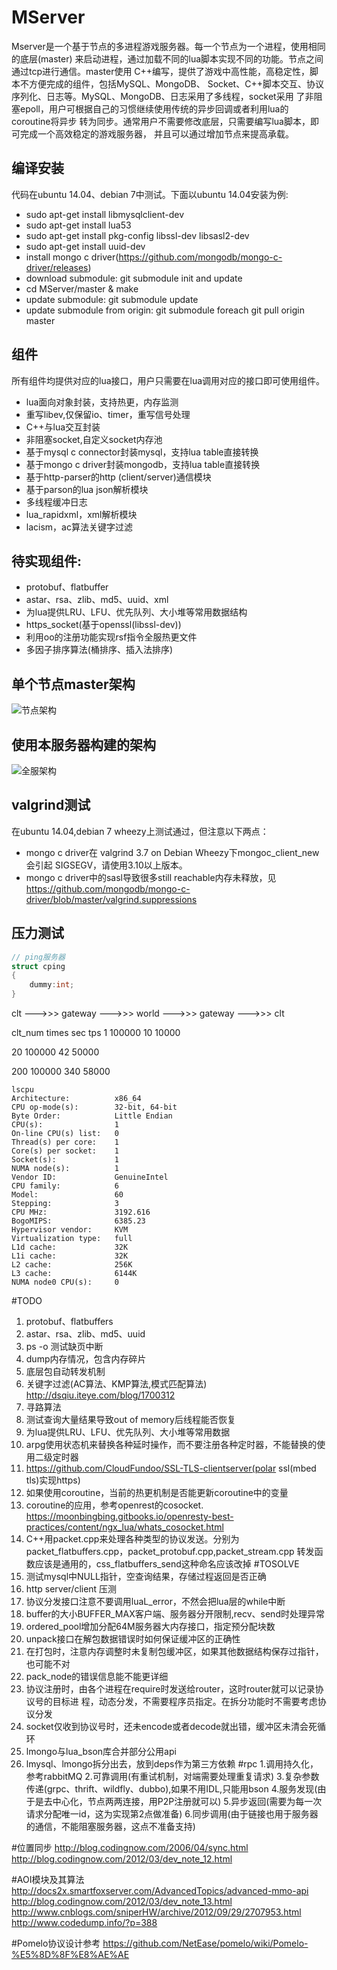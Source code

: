 MServer
=========
Mserver是一个基于节点的多进程游戏服务器。每一个节点为一个进程，使用相同的底层(master)
来启动进程，通过加载不同的lua脚本实现不同的功能。节点之间通过tcp进行通信。master使用
C++编写，提供了游戏中高性能，高稳定性，脚本不方便完成的组件，包括MySQL、MongoDB、
Socket、C++脚本交互、协议序列化、日志等。MySQL、MongoDB、日志采用了多线程，socket采用
了非阻塞epoll，用户可根据自己的习惯继续使用传统的异步回调或者利用lua的coroutine将异步
转为同步。通常用户不需要修改底层，只需要编写lua脚本，即可完成一个高效稳定的游戏服务器，
并且可以通过增加节点来提高承载。


编译安装
--------

代码在ubuntu 14.04、debian 7中测试。下面以ubuntu 14.04安装为例:

 * sudo apt-get install libmysqlclient-dev
 * sudo apt-get install lua53
 * sudo apt-get install pkg-config libssl-dev libsasl2-dev
 * sudo apt-get install uuid-dev
 * install mongo c driver(https://github.com/mongodb/mongo-c-driver/releases)
 * download submodule: git submodule init and update
 * cd MServer/master & make
 * update submodule: git submodule update
 * update submodule from origin: git submodule foreach git pull origin master

组件
----

所有组件均提供对应的lua接口，用户只需要在lua调用对应的接口即可使用组件。

 * lua面向对象封装，支持热更，内存监测
 * 重写libev,仅保留io、timer，重写信号处理
 * C++与lua交互封装
 * 非阻塞socket,自定义socket内存池
 * 基于mysql c connector封装mysql，支持lua table直接转换
 * 基于mongo c driver封装mongodb，支持lua table直接转换
 * 基于http-parser的http (client/server)通信模块
 * 基于parson的lua json解析模块
 * 多线程缓冲日志
 * lua_rapidxml，xml解析模块
 * lacism，ac算法关键字过滤

待实现组件:
-----------

 * protobuf、flatbuffer
 * astar、rsa、zlib、md5、uuid、xml
 * 为lua提供LRU、LFU、优先队列、大小堆等常用数据结构
 * https_socket(基于openssl(libssl-dev))
 * 利用oo的注册功能实现rsf指令全服热更文件
 * 多因子排序算法(桶排序、插入法排序)

单个节点master架构
------------------
![节点架构](https://github.com/changnet/MServer/blob/master/picture/master.png)

使用本服务器构建的架构
---------------------

![全服架构](https://github.com/changnet/MServer/blob/master/picture/server%20frame.png)

valgrind测试
-----------

在ubuntu 14.04,debian 7 wheezy上测试通过，但注意以下两点：  
 * mongo c driver在 valgrind 3.7 on Debian Wheezy下mongoc_client_new会引起
 SIGSEGV，请使用3.10以上版本。
 * mongo c driver中的sasl导致很多still reachable内存未释放，见
 https://github.com/mongodb/mongo-c-driver/blob/master/valgrind.suppressions

压力测试
-----------
```C++
// ping服务器
struct cping
{
    dummy:int;
}
```
clt --->>> gateway --->>> world --->>> gateway --->>> clt

clt_num  times    sec  tps
1        100000   10   10000

20       100000   42   50000

200      100000   340  58000
```shell
lscpu
Architecture:          x86_64
CPU op-mode(s):        32-bit, 64-bit
Byte Order:            Little Endian
CPU(s):                1
On-line CPU(s) list:   0
Thread(s) per core:    1
Core(s) per socket:    1
Socket(s):             1
NUMA node(s):          1
Vendor ID:             GenuineIntel
CPU family:            6
Model:                 60
Stepping:              3
CPU MHz:               3192.616
BogoMIPS:              6385.23
Hypervisor vendor:     KVM
Virtualization type:   full
L1d cache:             32K
L1i cache:             32K
L2 cache:              256K
L3 cache:              6144K
NUMA node0 CPU(s):     0
```

#TODO
1. protobuf、flatbuffers
2. astar、rsa、zlib、md5、uuid
3. ps -o 测试缺页中断
4. dump内存情况，包含内存碎片
5. 底层包自动转发机制
6. 关键字过滤(AC算法、KMP算法,模式匹配算法)  
   http://dsqiu.iteye.com/blog/1700312
7. 寻路算法
8. 测试查询大量结果导致out of memory后线程能否恢复
9. 为lua提供LRU、LFU、优先队列、大小堆等常用数据
9. arpg使用状态机来替换各种延时操作，而不要注册各种定时器，不能替换的使用二级定时器
10. https://github.com/CloudFundoo/SSL-TLS-clientserver(polar ssl(mbed tls)实现https)
11. 如果使用coroutine，当前的热更机制是否能更新coroutine中的变量
12. coroutine的应用，参考openrest的cosocket.
https://moonbingbing.gitbooks.io/openresty-best-practices/content/ngx_lua/whats_cosocket.html
13. C++用packet.cpp来处理各种类型的协议发送。分别为packet_flatbuffers.cpp，packet_protobuf.cpp,packet_stream.cpp
转发函数应该是通用的，css_flatbuffers_send这种命名应该改掉
#TOSOLVE
2. 测试mysql中NULL指针，空查询结果，存储过程返回是否正确
3. http server/client 压测
4. 协议分发接口注意不要调用luaL_error，不然会把lua层的while中断
5. buffer的大小BUFFER_MAX客户端、服务器分开限制,recv、send时处理异常
6. ordered_pool增加分配64M服务器大内存接口，指定预分配块数
7. unpack接口在解包数据错误时如何保证缓冲区的正确性
8. 在打包时，注意内存调整时未复制包缓冲区，如果其他数据结构保存过指针，也可能不对
9. pack_node的错误信息能不能更详细
10. 协议注册时，由各个进程在require时发送给router，这时router就可以记录协议号的目标进
程，动态分发，不需要程序员指定。在拆分功能时不需要考虑协议分发
11. socket仅收到协议号时，还未encode或者decode就出错，缓冲区未清会死循环
12. lmongo与lua_bson库合并部分公用api
13. lmysql、lmongo拆分出去，放到deps作为第三方依赖
#rpc
1.调用持久化，参考rabbitMQ
2.可靠调用(有重试机制，对端需要处理重复请求)
3.复杂参数传递(grpc、thrift、wildfly、dubbo),如果不用IDL,只能用bson
4.服务发现(由于是去中心化，节点两两连接，用P2P注册就可以)
5.异步返回(需要为每一次请求分配唯一id，这为实现第2点做准备)
6.同步调用(由于链接也用于服务器的通信，不能阻塞服务器，这点不准备支持)

#位置同步
http://blog.codingnow.com/2006/04/sync.html  
http://blog.codingnow.com/2012/03/dev_note_12.html

#AOI模块及其算法
http://docs2x.smartfoxserver.com/AdvancedTopics/advanced-mmo-api
http://blog.codingnow.com/2012/03/dev_note_13.html
http://www.cnblogs.com/sniperHW/archive/2012/09/29/2707953.html
http://www.codedump.info/?p=388

#Pomelo协议设计参考
https://github.com/NetEase/pomelo/wiki/Pomelo-%E5%8D%8F%E8%AE%AE

